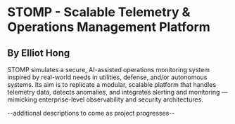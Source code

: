 # STOMP - Scalable Telemetry & Operations Management Platform
## By Elliot Hong

STOMP simulates a secure, AI-assisted operations monitoring system inspired by real-world needs in utilities, defense, and/or autonomous systems. Its aim is to replicate a modular, scalable platform that handles telemetry data, detects anomalies, and integrates alerting and monitoring — mimicking enterprise-level observability and security architectures.

--additional descriptions to come as project progresses--
